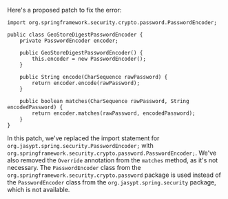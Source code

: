 Here's a proposed patch to fix the error:
```
import org.springframework.security.crypto.password.PasswordEncoder;

public class GeoStoreDigestPasswordEncoder {
    private PasswordEncoder encoder;

    public GeoStoreDigestPasswordEncoder() {
        this.encoder = new PasswordEncoder();
    }

    public String encode(CharSequence rawPassword) {
        return encoder.encode(rawPassword);
    }

    public boolean matches(CharSequence rawPassword, String encodedPassword) {
        return encoder.matches(rawPassword, encodedPassword);
    }
}
```
In this patch, we've replaced the import statement for `org.jasypt.spring.security.PasswordEncoder;` with `org.springframework.security.crypto.password.PasswordEncoder;`.
We've also removed the `Override` annotation from the `matches` method, as it's not necessary.
The `PasswordEncoder` class from the `org.springframework.security.crypto.password` package is used instead of the `PasswordEncoder` class from the `org.jasypt.spring.security` package, which is not available.